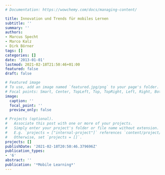 ```yaml
---
# Documentation: https://wowchemy.com/docs/managing-content/

title: Innovation und Trends für mobiles Lernen
subtitle: ''
summary: ''
authors:
- Marcus Specht
- Marco Kalz
- Dirk Börner
tags: []
categories: []
date: '2013-01-01'
lastmod: 2021-02-18T21:50:46+01:00
featured: false
draft: false

# Featured image
# To use, add an image named `featured.jpg/png` to your page's folder.
# Focal points: Smart, Center, TopLeft, Top, TopRight, Left, Right, BottomLeft, Bottom, BottomRight.
image:
  caption: ''
  focal_point: ''
  preview_only: false

# Projects (optional).
#   Associate this post with one or more of your projects.
#   Simply enter your project's folder or file name without extension.
#   E.g. `projects = ["internal-project"]` references `content/project/deep-learning/index.md`.
#   Otherwise, set `projects = []`.
projects: []
publishDate: '2021-02-18T20:50:46.379696Z'
publication_types:
- '6'
abstract: ''
publication: '*Mobile Learning*'
---
```

